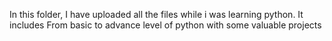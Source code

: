 In this folder, I have uploaded all the files while i was learning python. It includes From basic to advance level of python with some valuable projects


